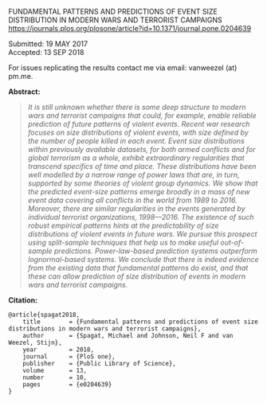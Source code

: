 FUNDAMENTAL PATTERNS AND PREDICTIONS OF EVENT SIZE DISTRIBUTION IN MODERN WARS AND TERRORIST CAMPAIGNS    
https://journals.plos.org/plosone/article?id=10.1371/journal.pone.0204639    

Submitted:  19 MAY 2017    
Accepted:   13 SEP 2018    

For issues replicating the results contact me via email: vanweezel (at) pm.me.    

**Abstract:**
>*It is still unknown whether there is some deep structure to modern wars and terrorist campaigns that could, for example, enable reliable prediction of future patterns of violent events. Recent war research focuses on size distributions of violent events, with size defined by the number of people killed in each event. Event size distributions within previously available datasets, for both armed conflicts and for global terrorism as a whole, exhibit extraordinary regularities that transcend specifics of time and place. These distributions have been well modelled by a narrow range of power laws that are, in turn, supported by some theories of violent group dynamics. We show that the predicted event-size patterns emerge broadly in a mass of new event data covering all conflicts in the world from 1989 to 2016. Moreover, there are similar regularities in the events generated by individual terrorist organizations, 1998—2016. The existence of such robust empirical patterns hints at the predictability of size distributions of violent events in future wars. We pursue this prospect using split-sample techniques that help us to make useful out-of-sample predictions. Power-law-based prediction systems outperform lognormal-based systems. We conclude that there is indeed evidence from the existing data that fundamental patterns do exist, and that these can allow prediction of size distribution of events in modern wars and terrorist campaigns.*

**Citation:**
```
@article{spagat2018,
	title        = {Fundamental patterns and predictions of event size distributions in modern wars and terrorist campaigns},
	author       = {Spagat, Michael and Johnson, Neil F and van Weezel, Stijn},
	year         = 2018,
	journal      = {PloS one},
	publisher    = {Public Library of Science},
	volume       = 13,
	number       = 10,
	pages        = {e0204639}
}
```
